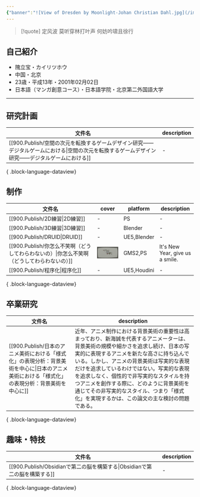 ```yaml
---
{"banner":"![View of Dresden by Moonlight-Johan Christian Dahl.jpg](/img/user/700.Attachments/710.Banners/View%20of%20Dresden%20by%20Moonlight-Johan%20Christian%20Dahl.jpg)","dg-publish":true,"dg-home":"true","cssclasses":["cards","cards-cols-3","cards-cover","cards-cover-no-border","cards-title-hide-icons"],"dg-note-icon":"5","tags":["publish","gardenEntry"],"permalink":"/000.Homepage/000.Homepage-Publish/","contentClasses":"cards cards-cols-3 cards-cover cards-cover-no-border cards-title-hide-icons","dgPassFrontmatter":true,"noteIcon":"5"}
---
```



> [!quote] 定风波
> 莫听穿林打叶声 何妨吟啸且徐行

## 自己紹介
- 隗立宝・カイリツホウ
- 中国・北京
- 23歳・平成13年・2001年02月02日
- 日本語（マンガ創意コース）・日本語学院・北京第二外国語大学

---
## 研究計画
| 文件名                                                                                   | description |
| ------------------------------------------------------------------------------------- | ----------- |
| [[900.Publish/空間の次元を転換するゲームデザイン研究——デジタルゲームにおける\|空間の次元を転換するゲームデザイン研究——デジタルゲームにおける]] | \-          |

{ .block-language-dataview}

## 制作
| 文件名                                                       | cover                                                                                                                                                | platform    | description                     |
| --------------------------------------------------------- | ---------------------------------------------------------------------------------------------------------------------------------------------------- | ----------- | ------------------------------- |
| [[900.Publish/2D練習\|2D練習]]                             | \-                                                                                                                                                   | PS          | \-                              |
| [[900.Publish/3D練習\|3D練習]]                             | \-                                                                                                                                                   | Blender     | \-                              |
| [[900.Publish/DRUID\|DRUID]]                           | \-                                                                                                                                                   | UE5,Blender | \-                              |
| [[900.Publish/你怎么不笑啊（どうしてわらわないの）\|你怎么不笑啊（どうしてわらわないの）]] | ![](https://raw.githubusercontent.com/Kairitsuhou/ImageHost/main/100%20%E3%80%8A%E4%BD%A0%E6%80%8E%E4%B9%88%E4%B8%8D%E7%AC%91%E5%95%8A%E3%80%8B.png) | GMS2,PS     | It's New Year, give us a smile. |
| [[900.Publish/程序化\|程序化]]                               | \-                                                                                                                                                   | UE5,Houdini | \-                              |

{ .block-language-dataview}

## 卒業研究
| 文件名                                                                                 | description                                                                                                                                                                                                                     |
| ----------------------------------------------------------------------------------- | ------------------------------------------------------------------------------------------------------------------------------------------------------------------------------------------------------------------------------- |
| [[900.Publish/日本のアニメ美術における「様式化」の表現分析：背景美術を中心に\|日本のアニメ美術における「様式化」の表現分析：背景美術を中心に]] | 近年、アニメ制作における背景美術の重要性は高まっており、新海誠を代表するアニメーターは、背景美術の規模や細かさを追求し続け、日本の写実的に表現するアニメを新たな高さに持ち込んでいる。しかし、アニメの背景美術は写実的な表現だけを追求しているわけではない。写実的な表現を追求しなく、個性的で非写実的なスタイルを持つアニメを創作する際に、どのように背景美術を通じてその非写実的なスタイル、つまり「様式化」を実現するかは、この論文の主な検討の問題である。 |

{ .block-language-dataview}

## 趣味・特技
| 文件名                                                       | description |
| --------------------------------------------------------- | ----------- |
| [[900.Publish/Obsidianで第二の脳を構築する\|Obsidianで第二の脳を構築する]] | \-          |

{ .block-language-dataview}